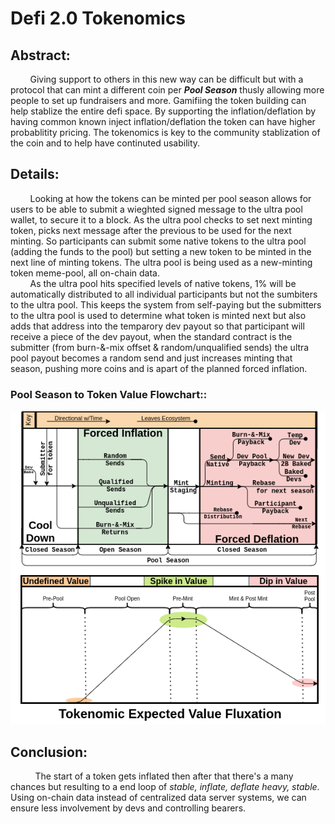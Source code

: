 # Defi 2.0 Tokenomics

## Abstract:
&nbsp; &nbsp; &nbsp; &nbsp; Giving support to others in this new way can be difficult but with a protocol that can mint a different coin per <i><b>Pool Season</b></i> thusly allowing more people to set up fundraisers and more. Gamifiing the token building can help stablize the entire defi space.  By supporting the inflation/deflation by having common known inject inflation/deflation the token can have higher probablitity pricing.  The tokenomics is key to the community stablization of the coin and to help have continuted usability.

## Details:
&nbsp; &nbsp; &nbsp; &nbsp; Looking at how the tokens can be minted per pool season allows for users to be able to submit a wieghted signed message to the ultra pool wallet, to secure it to a block. As the ultra pool checks to set next minting token, picks next message after the previous to be used for the next minting. So participants can submit some native tokens to the ultra pool (adding the funds to the pool) but setting a new token to be minted in the next line of minting tokens. The ultra pool is being used as a new-minting token meme-pool, all on-chain data.</br>&nbsp; &nbsp; &nbsp; &nbsp; As the ultra pool hits specified levels of native tokens, 1% will be automatically distributed to all individual participants but not the sumbiters to the ultra pool. This keeps the system from self-paying but the submitters to the ultra pool is used to determine what token is minted next but also adds that address into the temparory dev payout so that participant will receive a piece of the dev payout, when the standard contract is the submitter (from burn-&-mix offset & random/unqualified sends) the ultra pool payout becomes a random send and just increases minting that season, pushing more coins and is apart of the planned forced inflation.

 
 
### Pool Season to Token Value Flowchart::

![Defi2 Flowchart](https://raw.githubusercontent.com/DigiMancer3D/Defi2/master/Defi2-Flows.png?token=AENOXMEEHQHSCV4HFIYBLQC7OOA4I)

## Conclusion:

&nbsp; &nbsp; &nbsp; &nbsp; &nbsp; The start of a token gets inflated then after that there's a many chances but resulting to a end loop of <i>stable, inflate, deflate heavy, stable</i>. Using on-chain data instead of centralized data server systems, we can ensure less involvement by devs and controlling bearers.
